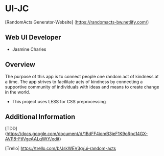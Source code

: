 # UI-JC

[RandomActs Generator-Website] (https://randomacts-bw.netlify.com/)

## Web UI Developer
- Jasmine Charles

## Overview

The purpose of this app is to connect people one random act of kindness at a time. The app strives to facilitate acts of kindness by connecting a supportive community of individuals with ideas and means to create change in the world. 

- This project uses LESS for CSS preprocessing

## Additional Information

[TDD] (https://docs.google.com/document/d/1BdFF4iomB3jeF1K9oRpc14GX-AVP8-FtlVgeAALqWtY/edit)

[Trello] https://trello.com/b/JskWEV3g/ui-random-acts